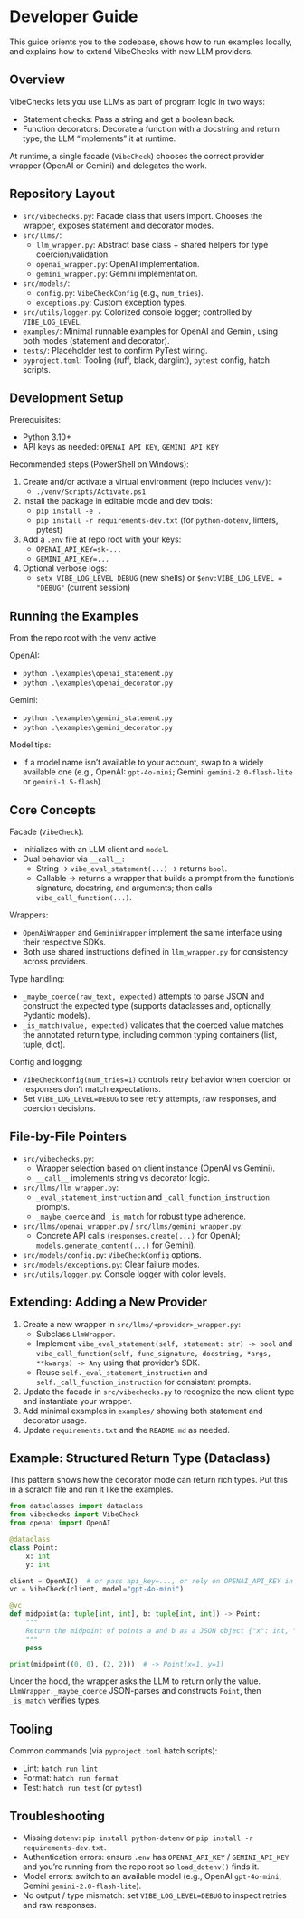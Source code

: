 # Developer Guide

This guide orients you to the codebase, shows how to run examples locally, and explains how to extend VibeChecks with new LLM providers.

## Overview

VibeChecks lets you use LLMs as part of program logic in two ways:
- Statement checks: Pass a string and get a boolean back.
- Function decorators: Decorate a function with a docstring and return type; the LLM “implements” it at runtime.

At runtime, a single facade (`VibeCheck`) chooses the correct provider wrapper (OpenAI or Gemini) and delegates the work.

## Repository Layout

- `src/vibechecks.py`: Facade class that users import. Chooses the wrapper, exposes statement and decorator modes.
- `src/llms/`:
  - `llm_wrapper.py`: Abstract base class + shared helpers for type coercion/validation.
  - `openai_wrapper.py`: OpenAI implementation.
  - `gemini_wrapper.py`: Gemini implementation.
- `src/models/`:
  - `config.py`: `VibeCheckConfig` (e.g., `num_tries`).
  - `exceptions.py`: Custom exception types.
- `src/utils/logger.py`: Colorized console logger; controlled by `VIBE_LOG_LEVEL`.
- `examples/`: Minimal runnable examples for OpenAI and Gemini, using both modes (statement and decorator).
- `tests/`: Placeholder test to confirm PyTest wiring.
- `pyproject.toml`: Tooling (ruff, black, darglint), `pytest` config, hatch scripts.

## Development Setup

Prerequisites:
- Python 3.10+
- API keys as needed: `OPENAI_API_KEY`, `GEMINI_API_KEY`

Recommended steps (PowerShell on Windows):
1) Create and/or activate a virtual environment (repo includes `venv/`):
   - `./venv/Scripts/Activate.ps1`
2) Install the package in editable mode and dev tools:
   - `pip install -e .`
   - `pip install -r requirements-dev.txt` (for `python-dotenv`, linters, pytest)
3) Add a `.env` file at repo root with your keys:
   - `OPENAI_API_KEY=sk-...`
   - `GEMINI_API_KEY=...`
4) Optional verbose logs:
   - `setx VIBE_LOG_LEVEL DEBUG` (new shells) or `$env:VIBE_LOG_LEVEL = "DEBUG"` (current session)

## Running the Examples

From the repo root with the venv active:

OpenAI:
- `python .\examples\openai_statement.py`
- `python .\examples\openai_decorator.py`

Gemini:
- `python .\examples\gemini_statement.py`
- `python .\examples\gemini_decorator.py`

Model tips:
- If a model name isn’t available to your account, swap to a widely available one (e.g., OpenAI: `gpt-4o-mini`; Gemini: `gemini-2.0-flash-lite` or `gemini-1.5-flash`).

## Core Concepts

Facade (`VibeCheck`):
- Initializes with an LLM client and `model`.
- Dual behavior via `__call__`:
  - String → `vibe_eval_statement(...)` → returns `bool`.
  - Callable → returns a wrapper that builds a prompt from the function’s signature, docstring, and arguments; then calls `vibe_call_function(...)`.

Wrappers:
- `OpenAiWrapper` and `GeminiWrapper` implement the same interface using their respective SDKs.
- Both use shared instructions defined in `llm_wrapper.py` for consistency across providers.

Type handling:
- `_maybe_coerce(raw_text, expected)` attempts to parse JSON and construct the expected type (supports dataclasses and, optionally, Pydantic models).
- `_is_match(value, expected)` validates that the coerced value matches the annotated return type, including common typing containers (list, tuple, dict).

Config and logging:
- `VibeCheckConfig(num_tries=1)` controls retry behavior when coercion or responses don’t match expectations.
- Set `VIBE_LOG_LEVEL=DEBUG` to see retry attempts, raw responses, and coercion decisions.

## File-by-File Pointers

- `src/vibechecks.py`:
  - Wrapper selection based on client instance (OpenAI vs Gemini).
  - `__call__` implements string vs decorator logic.
- `src/llms/llm_wrapper.py`:
  - `_eval_statement_instruction` and `_call_function_instruction` prompts.
  - `_maybe_coerce` and `_is_match` for robust type adherence.
- `src/llms/openai_wrapper.py` / `src/llms/gemini_wrapper.py`:
  - Concrete API calls (`responses.create(...)` for OpenAI; `models.generate_content(...)` for Gemini).
- `src/models/config.py`: `VibeCheckConfig` options.
- `src/models/exceptions.py`: Clear failure modes.
- `src/utils/logger.py`: Console logger with color levels.

## Extending: Adding a New Provider

1) Create a new wrapper in `src/llms/<provider>_wrapper.py`:
   - Subclass `LlmWrapper`.
   - Implement `vibe_eval_statement(self, statement: str) -> bool` and `vibe_call_function(self, func_signature, docstring, *args, **kwargs) -> Any` using that provider’s SDK.
   - Reuse `self._eval_statement_instruction` and `self._call_function_instruction` for consistent prompts.
2) Update the facade in `src/vibechecks.py` to recognize the new client type and instantiate your wrapper.
3) Add minimal examples in `examples/` showing both statement and decorator usage.
4) Update `requirements.txt` and the `README.md` as needed.

## Example: Structured Return Type (Dataclass)

This pattern shows how the decorator mode can return rich types. Put this in a scratch file and run it like the examples.

```python
from dataclasses import dataclass
from vibechecks import VibeCheck
from openai import OpenAI

@dataclass
class Point:
    x: int
    y: int

client = OpenAI()  # or pass api_key=..., or rely on OPENAI_API_KEY in env
vc = VibeCheck(client, model="gpt-4o-mini")

@vc
def midpoint(a: tuple[int, int], b: tuple[int, int]) -> Point:
    """
    Return the midpoint of points a and b as a JSON object {"x": int, "y": int}.
    """
    pass

print(midpoint((0, 0), (2, 2)))  # -> Point(x=1, y=1)
```

Under the hood, the wrapper asks the LLM to return only the value. `LlmWrapper._maybe_coerce` JSON-parses and constructs `Point`, then `_is_match` verifies types.

## Tooling

Common commands (via `pyproject.toml` hatch scripts):
- Lint: `hatch run lint`
- Format: `hatch run format`
- Test: `hatch run test` (or `pytest`)

## Troubleshooting

- Missing `dotenv`: `pip install python-dotenv` or `pip install -r requirements-dev.txt`.
- Authentication errors: ensure `.env` has `OPENAI_API_KEY` / `GEMINI_API_KEY` and you’re running from the repo root so `load_dotenv()` finds it.
- Model errors: switch to an available model (e.g., OpenAI `gpt-4o-mini`, Gemini `gemini-2.0-flash-lite`).
- No output / type mismatch: set `VIBE_LOG_LEVEL=DEBUG` to inspect retries and raw responses.
